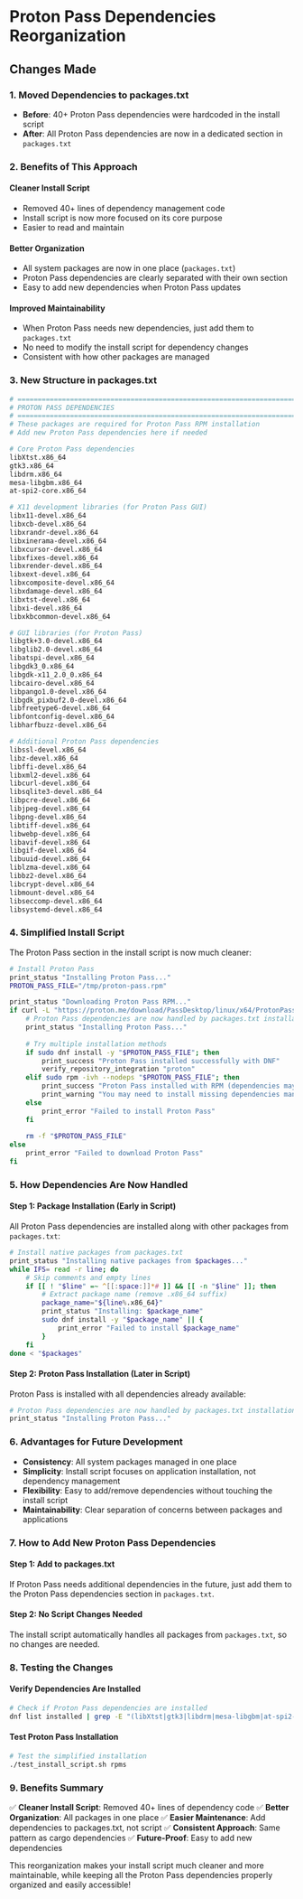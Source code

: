 # Proton Pass Dependencies Reorganization

## Changes Made

### **1. Moved Dependencies to packages.txt**
- **Before**: 40+ Proton Pass dependencies were hardcoded in the install script
- **After**: All Proton Pass dependencies are now in a dedicated section in `packages.txt`

### **2. Benefits of This Approach**

#### **Cleaner Install Script**
- Removed 40+ lines of dependency management code
- Install script is now more focused on its core purpose
- Easier to read and maintain

#### **Better Organization**
- All system packages are now in one place (`packages.txt`)
- Proton Pass dependencies are clearly separated with their own section
- Easy to add new dependencies when Proton Pass updates

#### **Improved Maintainability**
- When Proton Pass needs new dependencies, just add them to `packages.txt`
- No need to modify the install script for dependency changes
- Consistent with how other packages are managed

### **3. New Structure in packages.txt**

```bash
# =============================================================================
# PROTON PASS DEPENDENCIES
# =============================================================================
# These packages are required for Proton Pass RPM installation
# Add new Proton Pass dependencies here if needed

# Core Proton Pass dependencies
libXtst.x86_64
gtk3.x86_64
libdrm.x86_64
mesa-libgbm.x86_64
at-spi2-core.x86_64

# X11 development libraries (for Proton Pass GUI)
libx11-devel.x86_64
libxcb-devel.x86_64
libxrandr-devel.x86_64
libxinerama-devel.x86_64
libxcursor-devel.x86_64
libxfixes-devel.x86_64
libxrender-devel.x86_64
libxext-devel.x86_64
libxcomposite-devel.x86_64
libxdamage-devel.x86_64
libxtst-devel.x86_64
libxi-devel.x86_64
libxkbcommon-devel.x86_64

# GUI libraries (for Proton Pass)
libgtk+3.0-devel.x86_64
libglib2.0-devel.x86_64
libatspi-devel.x86_64
libgdk3_0.x86_64
libgdk-x11_2.0_0.x86_64
libcairo-devel.x86_64
libpango1.0-devel.x86_64
libgdk_pixbuf2.0-devel.x86_64
libfreetype6-devel.x86_64
libfontconfig-devel.x86_64
libharfbuzz-devel.x86_64

# Additional Proton Pass dependencies
libssl-devel.x86_64
libz-devel.x86_64
libffi-devel.x86_64
libxml2-devel.x86_64
libcurl-devel.x86_64
libsqlite3-devel.x86_64
libpcre-devel.x86_64
libjpeg-devel.x86_64
libpng-devel.x86_64
libtiff-devel.x86_64
libwebp-devel.x86_64
libavif-devel.x86_64
libgif-devel.x86_64
libuuid-devel.x86_64
liblzma-devel.x86_64
libbz2-devel.x86_64
libcrypt-devel.x86_64
libmount-devel.x86_64
libseccomp-devel.x86_64
libsystemd-devel.x86_64
```

### **4. Simplified Install Script**

The Proton Pass section in the install script is now much cleaner:

```bash
# Install Proton Pass
print_status "Installing Proton Pass..."
PROTON_PASS_FILE="/tmp/proton-pass.rpm"

print_status "Downloading Proton Pass RPM..."
if curl -L "https://proton.me/download/PassDesktop/linux/x64/ProtonPass.rpm" -o "$PROTON_PASS_FILE" && validate_download "$PROTON_PASS_FILE" 1000000; then
    # Proton Pass dependencies are now handled by packages.txt installation
    print_status "Installing Proton Pass..."
    
    # Try multiple installation methods
    if sudo dnf install -y "$PROTON_PASS_FILE"; then
        print_success "Proton Pass installed successfully with DNF"
        verify_repository_integration "proton"
    elif sudo rpm -ivh --nodeps "$PROTON_PASS_FILE"; then
        print_success "Proton Pass installed with RPM (dependencies may need manual installation)"
        print_warning "You may need to install missing dependencies manually"
    else
        print_error "Failed to install Proton Pass"
    fi
    
    rm -f "$PROTON_PASS_FILE"
else
    print_error "Failed to download Proton Pass"
fi
```

### **5. How Dependencies Are Now Handled**

#### **Step 1: Package Installation (Early in Script)**
All Proton Pass dependencies are installed along with other packages from `packages.txt`:
```bash
# Install native packages from packages.txt
print_status "Installing native packages from $packages..."
while IFS= read -r line; do
    # Skip comments and empty lines
    if [[ ! "$line" =~ ^[[:space:]]*# ]] && [[ -n "$line" ]]; then
        # Extract package name (remove .x86_64 suffix)
        package_name="${line%.x86_64}"
        print_status "Installing: $package_name"
        sudo dnf install -y "$package_name" || {
            print_error "Failed to install $package_name"
        }
    fi
done < "$packages"
```

#### **Step 2: Proton Pass Installation (Later in Script)**
Proton Pass is installed with all dependencies already available:
```bash
# Proton Pass dependencies are now handled by packages.txt installation
print_status "Installing Proton Pass..."
```

### **6. Advantages for Future Development**

- **Consistency**: All system packages managed in one place
- **Simplicity**: Install script focuses on application installation, not dependency management
- **Flexibility**: Easy to add/remove dependencies without touching the install script
- **Maintainability**: Clear separation of concerns between packages and applications

### **7. How to Add New Proton Pass Dependencies**

#### **Step 1: Add to packages.txt**
If Proton Pass needs additional dependencies in the future, just add them to the Proton Pass dependencies section in `packages.txt`.

#### **Step 2: No Script Changes Needed**
The install script automatically handles all packages from `packages.txt`, so no changes are needed.

### **8. Testing the Changes**

#### **Verify Dependencies Are Installed**
```bash
# Check if Proton Pass dependencies are installed
dnf list installed | grep -E "(libXtst|gtk3|libdrm|mesa-libgbm|at-spi2-core)"
```

#### **Test Proton Pass Installation**
```bash
# Test the simplified installation
./test_install_script.sh rpms
```

### **9. Benefits Summary**

✅ **Cleaner Install Script**: Removed 40+ lines of dependency code
✅ **Better Organization**: All packages in one place
✅ **Easier Maintenance**: Add dependencies to packages.txt, not script
✅ **Consistent Approach**: Same pattern as cargo dependencies
✅ **Future-Proof**: Easy to add new dependencies

This reorganization makes your install script much cleaner and more maintainable, while keeping all the Proton Pass dependencies properly organized and easily accessible! 